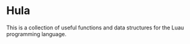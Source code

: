 # Hula
This is a collection of useful functions and data structures for the Luau programming language.